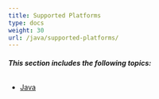 ```yaml
---
title: Supported Platforms
type: docs
weight: 30
url: /java/supported-platforms/
---
```


###### **This section includes the following topics:** 
- [Java](/words/java/java-html/)
